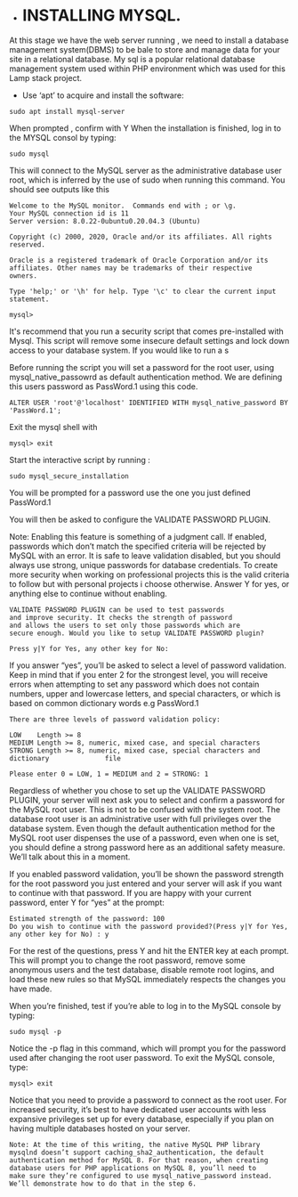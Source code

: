 * # INSTALLING MYSQL.
At this stage we have the web server running , we need to install a database management system(DBMS) to be bale to store and manage data for your site in a relational database.
My sql is a popular relational database management system used within PHP environment which was used for this Lamp stack project.

* Use ‘apt’ to acquire and install the software:
````
sudo apt install mysql-server
````
When prompted , confirm with Y
When the installation is finished, log in to the MYSQL consol by typing:
````
sudo mysql
````
This will connect to the MySQL server as the administrative database user root, which is inferred by the use of sudo when running this command. You should see outputs like this 
````
Welcome to the MySQL monitor.  Commands end with ; or \g.
Your MySQL connection id is 11
Server version: 8.0.22-0ubuntu0.20.04.3 (Ubuntu)

Copyright (c) 2000, 2020, Oracle and/or its affiliates. All rights reserved.

Oracle is a registered trademark of Oracle Corporation and/or its
affiliates. Other names may be trademarks of their respective
owners.

Type 'help;' or '\h' for help. Type '\c' to clear the current input statement.

mysql>
````

It's recommend that you run a security script that comes pre-installed with Mysql. This script will remove some insecure default settings and lock down access to your database system. If you would like to run a s

Before running the script you will set a password for the root user, using mysql_native_passowrd as default authentication method. We are defining this users password as PassWord.1 using this code.

````
ALTER USER 'root'@'localhost' IDENTIFIED WITH mysql_native_password BY 'PassWord.1';
````
Exit the mysql shell with 
````
mysql> exit
````
Start the interactive script by running :
````
sudo mysql_secure_installation
````
You will be prompted for a password use the one you just defined PassWord.1

You will then be asked to configure the VALIDATE PASSWORD PLUGIN.

Note: Enabling this feature is something of a judgment call. If enabled, passwords which don’t match the specified criteria will be rejected by MySQL with an error. It is safe to leave validation disabled, but you should always use strong, unique passwords for database credentials.
To create more security when working on professional projects this is the valid criteria to follow but with personal projects i choose otherwise.
Answer Y for yes, or anything else to continue without enabling.
````
VALIDATE PASSWORD PLUGIN can be used to test passwords
and improve security. It checks the strength of password
and allows the users to set only those passwords which are
secure enough. Would you like to setup VALIDATE PASSWORD plugin?

Press y|Y for Yes, any other key for No:
````
If you answer “yes”, you’ll be asked to select a level of password validation. Keep in mind that if you enter 2 for the strongest level, you will receive errors when attempting to set any password which does not contain numbers, upper and lowercase letters, and special characters, or which is based on common dictionary words e.g PassWord.1
````
There are three levels of password validation policy:

LOW    Length >= 8
MEDIUM Length >= 8, numeric, mixed case, and special characters
STRONG Length >= 8, numeric, mixed case, special characters and dictionary              file

Please enter 0 = LOW, 1 = MEDIUM and 2 = STRONG: 1
````
Regardless of whether you chose to set up the VALIDATE PASSWORD PLUGIN, your server will next ask you to select and confirm a password for the MySQL root user. This is not to be confused with the system root. The database root user is an administrative user with full privileges over the database system. Even though the default authentication method for the MySQL root user dispenses the use of a password, even when one is set, you should define a strong password here as an additional safety measure. We’ll talk about this in a moment.

If you enabled password validation, you’ll be shown the password strength for the root password you just entered and your server will ask if you want to continue with that password. If you are happy with your current password, enter Y for “yes” at the prompt:

````
Estimated strength of the password: 100 
Do you wish to continue with the password provided?(Press y|Y for Yes, any other key for No) : y
````
For the rest of the questions, press Y and hit the ENTER key at each prompt. This will prompt you to change the root password, remove some anonymous users and the test database, disable remote root logins, and load these new rules so that MySQL immediately respects the changes you have made.

When you’re finished, test if you’re able to log in to the MySQL console by typing:
````
sudo mysql -p
````
Notice the -p flag in this command, which will prompt you for the password used after changing the root user password.
To exit the MySQL console, type:
````
mysql> exit
````
Notice that you need to provide a password to connect as the root user.
For increased security, it’s best to have dedicated user accounts with less expansive privileges set up for every database, especially if you plan on having multiple databases hosted on your server.

````
Note: At the time of this writing, the native MySQL PHP library mysqlnd doesn’t support caching_sha2_authentication, the default
authentication method for MySQL 8. For that reason, when creating database users for PHP applications on MySQL 8, you’ll need to
make sure they’re configured to use mysql_native_password instead. We’ll demonstrate how to do that in the step 6.
````
